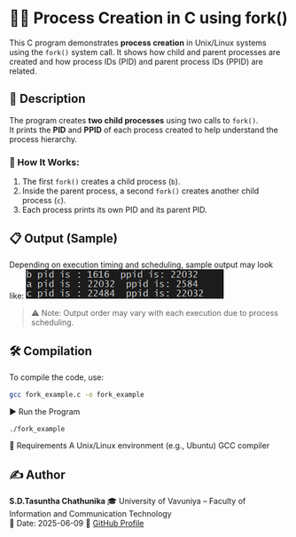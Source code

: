 # 👨‍💻 Process Creation in C using fork()

This C program demonstrates **process creation** in Unix/Linux systems using the `fork()` system call. It shows how child and parent processes are created and how process IDs (PID) and parent process IDs (PPID) are related.

## 🧠 Description

The program creates **two child processes** using two calls to `fork()`.  
It prints the **PID** and **PPID** of each process created to help understand the process hierarchy.

### 🔁 How It Works:

1. The first `fork()` creates a child process (`b`).
2. Inside the parent process, a second `fork()` creates another child process (`c`).
3. Each process prints its own PID and its parent PID.

## 📋 Output (Sample)

Depending on execution timing and scheduling, sample output may look like:
![example](screenshots/screenshot1.png)


> ⚠️ Note: Output order may vary with each execution due to process scheduling.

## 🛠️ Compilation

To compile the code, use:

```bash
gcc fork_example.c -o fork_example
```
▶️ Run the Program
```bash
./fork_example
```
🧪 Requirements
A Unix/Linux environment (e.g., Ubuntu)
GCC compiler

## ✍️ Author
**S.D.Tasuntha Chathunika** 
🎓 University of Vavuniya – Faculty of Information and Communication Technology  
📅 Date: 2025-06-09
🔗 [GitHub Profile](https://github.com/Tasuntha-Chathunika)


